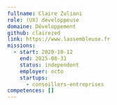 ```yaml
---
fullname: Claire Zuliani
role: (UX) développeuse
domaine: Développement
github: clairezed
link: https://www.lassembleuse.fr
missions:
  - start: 2020-10-12
    end: 2025-08-31
    status: independent
    employer: octo
    startups:
      - conseillers-entreprises
competences: []
---
```


